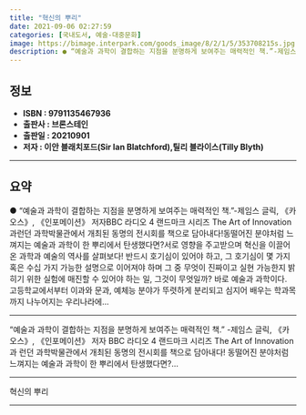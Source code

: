 ```yaml
---
title: "혁신의 뿌리"
date: 2021-09-06 02:27:59
categories: [국내도서, 예술-대중문화]
image: https://bimage.interpark.com/goods_image/8/2/1/5/353708215s.jpg
description: ● “예술과 과학이 결합하는 지점을 분명하게 보여주는 매력적인 책.”-제임스 글릭, 《카오스》, 《인포메이션》 저자BBC 라디오 4 랜드마크 시리즈 The Art of Innovation과런던 과학박물관에서 개최된 동명의 전시회를 책으로 담아내다!동떨어진 분야처럼 느껴지는 예술과 과학
---
```


## **정보**

- **ISBN : 9791135467936**
- **출판사 : 브론스테인**
- **출판일 : 20210901**
- **저자 : 이안 블래치포드(Sir Ian Blatchford),틸리 블라이스(Tilly Blyth)**

------



## **요약**

●  “예술과 과학이 결합하는 지점을 분명하게 보여주는 매력적인 책.”-제임스 글릭, 《카오스》, 《인포메이션》 저자BBC 라디오 4 랜드마크 시리즈 The Art of Innovation과런던 과학박물관에서 개최된 동명의 전시회를 책으로 담아내다!동떨어진 분야처럼 느껴지는 예술과 과학이 한 뿌리에서 탄생했다면?서로 영향을 주고받으며 혁신을 이끌어온 과학과 예술의 역사를 살펴보다! 반드시 호기심이 있어야 하고, 그 호기심이 몇 가지 혹은 수십 가지 가능한 설명으로 이어져야 하며 그 중 무엇이 진짜이고 실현 가능한지 밝히기 위한 실험에 매진할 수 있어야 하는 일, 그것이 무엇일까? 바로 예술과 과학이다. 고등학교에서부터 이과와 문과, 예체능 분야가 뚜렷하게 분리되고 심지어 배우는 학과목까지 나누어지는 우리나라에...

------

“예술과 과학이 결합하는 지점을 분명하게 보여주는 매력적인 책.”
-제임스 글릭, 《카오스》, 《인포메이션》 저자
BBC 라디오 4 랜드마크 시리즈 The Art of Innovation과
런던 과학박물관에서 개최된 동명의 전시회를 책으로 담아내다!
동떨어진 분야처럼 느껴지는 예술과 과학이 한 뿌리에서 탄생했다면?... 

------


혁신의 뿌리 

------


